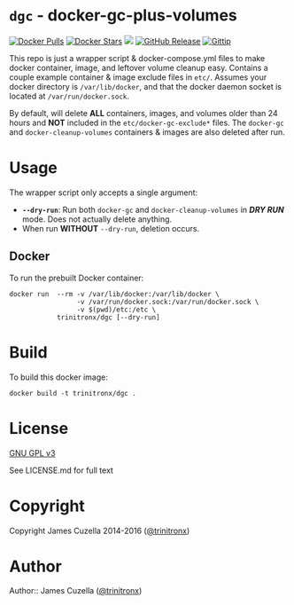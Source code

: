 `dgc` - docker-gc-plus-volumes
==============================

[![Docker Pulls](https://img.shields.io/docker/pulls/trinitronx/dgc.svg)](https://hub.docker.com/r/trinitronx/dgc)
[![Docker Stars](https://img.shields.io/docker/stars/trinitronx/dgc.svg)](https://hub.docker.com/r/trinitronx/dgc) [![](https://images.microbadger.com/badges/image/trinitronx/dgc.svg)](https://microbadger.com/images/trinitronx/dgc "Get your own image badge on microbadger.com")
[![GitHub Release](https://img.shields.io/github/release/trinitronx/docker-gc-plus-volumes.svg)](https://github.com/trinitronx/docker-gc-plus-volumes/releases)
[![Gittip](http://img.shields.io/gittip/trinitronx.svg)](https://www.gittip.com/trinitronx)

This repo is just a wrapper script & docker-compose.yml files to make docker container, image, and leftover volume cleanup easy.  Contains a couple example container & image exclude files in `etc/`.  Assumes your docker directory is `/var/lib/docker`, and that the docker daemon socket is located at `/var/run/docker.sock`.

By default, will delete **ALL** containers, images, and volumes older than 24 hours and **NOT** included in the `etc/docker-gc-exclude*` files.  The `docker-gc` and `docker-cleanup-volumes` containers & images are also deleted after run.

Usage
=====

The wrapper script only accepts a single argument:

 - **`--dry-run`**: Run both `docker-gc` and `docker-cleanup-volumes` in _**DRY RUN**_ mode.  Does not actually delete anything.
 - When run **WITHOUT** `--dry-run`, deletion occurs.

## Docker

To run the prebuilt Docker container:

    docker run  --rm -v /var/lib/docker:/var/lib/docker \
                     -v /var/run/docker.sock:/var/run/docker.sock \
                     -v $(pwd)/etc:/etc \
                trinitronx/dgc [--dry-run]

Build
=====

To build this docker image:

    docker build -t trinitronx/dgc .

License
=======

[GNU GPL v3](http://choosealicense.com/licenses/gpl-3.0/)

See LICENSE.md for full text

Copyright
=========

Copyright James Cuzella 2014-2016 ([@trinitronx][keybase-id])

Author
======

Author:: James Cuzella ([@trinitronx][keybase-id])


[keybase-id]: https://gist.github.com/trinitronx/aee110cbdf55e67185dc44272784e694
 